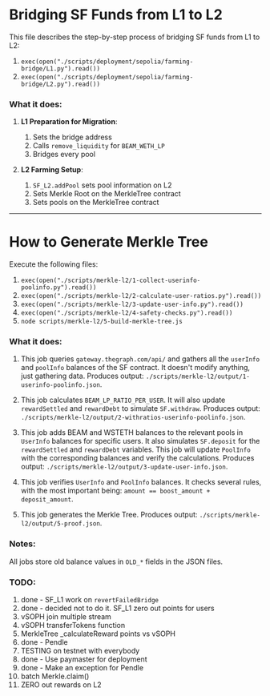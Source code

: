 # Bridging SF Funds from L1 to L2

This file describes the step-by-step process of bridging SF funds from L1 to L2:

1. `exec(open("./scripts/deployment/sepolia/farming-bridge/L1.py").read())`
2. `exec(open("./scripts/deployment/sepolia/farming-bridge/L2.py").read())`

### What it does:
1. **L1 Preparation for Migration**:
   1. Sets the bridge address
   2. Calls `remove_liquidity` for `BEAM_WETH_LP`
   3. Bridges every pool

2. **L2 Farming Setup**:
   1. `SF_L2.addPool` sets pool information on L2
   2. Sets Merkle Root on the MerkleTree contract
   3. Sets pools on the MerkleTree contract

---

# How to Generate Merkle Tree

Execute the following files:

1. `exec(open("./scripts/merkle-l2/1-collect-userinfo-poolinfo.py").read())`
2. `exec(open("./scripts/merkle-l2/2-calculate-user-ratios.py").read())`
3. `exec(open("./scripts/merkle-l2/3-update-user-info.py").read())`
4. `exec(open("./scripts/merkle-l2/4-safety-checks.py").read())`
5. `node scripts/merkle-l2/5-build-merkle-tree.js`

### What it does:
1. This job queries `gateway.thegraph.com/api/` and gathers all the `userInfo` and `poolInfo` balances of the SF contract. It doesn't modify anything, just gathering data. Produces output: `./scripts/merkle-l2/output/1-userinfo-poolinfo.json`.
   
2. This job calculates `BEAM_LP_RATIO_PER_USER`. It will also update `rewardSettled` and `rewardDebt` to simulate `SF.withdraw`. Produces output: `./scripts/merkle-l2/output/2-withratios-userinfo-poolinfo.json`.

3. This job adds BEAM and WSTETH balances to the relevant pools in `UserInfo` balances for specific users. It also simulates `SF.deposit` for the `rewardSettled` and `rewardDebt` variables. This job will update `PoolInfo` with the corresponding balances and verify the calculations. Produces output: `./scripts/merkle-l2/output/3-update-user-info.json`.

4. This job verifies `UserInfo` and `PoolInfo` balances. It checks several rules, with the most important being: `amount == boost_amount + deposit_amount`.

5. This job generates the Merkle Tree. Produces output: `./scripts/merkle-l2/output/5-proof.json`.

### Notes:
All jobs store old balance values in `OLD_*` fields in the JSON files.




### TODO:
1. done - SF_L1 work on `revertFailedBridge`
2. done - decided not to do it. SF_L1 zero out points for users
3. vSOPH join multiple stream
4. vSOPH transferTokens function 
5. MerkleTree _calculateReward points vs vSOPH
6. done - Pendle
7. TESTING on testnet with everybody
8. done - Use paymaster for deployment 
9. done - Make an exception for Pendle
10. batch Merkle.claim()
11. ZERO out rewards on L2